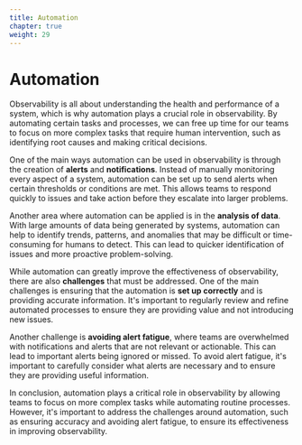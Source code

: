 ```yaml
---
title: Automation
chapter: true
weight: 29
---
```


# Automation

Observability is all about understanding the health and performance of a system, which is why automation plays a crucial role in observability. By automating certain tasks and processes, we can free up time for our teams to focus on more complex tasks that require human intervention, such as identifying root causes and making critical decisions.

One of the main ways automation can be used in observability is through the creation of **alerts** and **notifications**. Instead of manually monitoring every aspect of a system, automation can be set up to send alerts when certain thresholds or conditions are met. This allows teams to respond quickly to issues and take action before they escalate into larger problems.

Another area where automation can be applied is in the **analysis of data**. With large amounts of data being generated by systems, automation can help to identify trends, patterns, and anomalies that may be difficult or time-consuming for humans to detect. This can lead to quicker identification of issues and more proactive problem-solving.

While automation can greatly improve the effectiveness of observability, there are also **challenges** that must be addressed. One of the main challenges is ensuring that the automation is **set up correctly** and is providing accurate information. It's important to regularly review and refine automated processes to ensure they are providing value and not introducing new issues.

Another challenge is **avoiding alert fatigue**, where teams are overwhelmed with notifications and alerts that are not relevant or actionable. This can lead to important alerts being ignored or missed. To avoid alert fatigue, it's important to carefully consider what alerts are necessary and to ensure they are providing useful information.

In conclusion, automation plays a critical role in observability by allowing teams to focus on more complex tasks while automating routine processes. However, it's important to address the challenges around automation, such as ensuring accuracy and avoiding alert fatigue, to ensure its effectiveness in improving observability.
